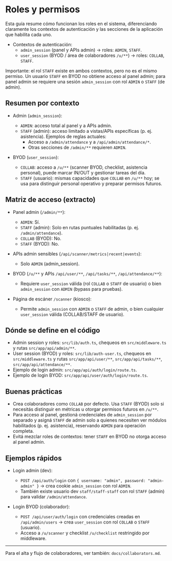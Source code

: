 # Roles y permisos

Esta guía resume cómo funcionan los roles en el sistema, diferenciando claramente los contextos de autenticación y las secciones de la aplicación que habilita cada uno.

- Contextos de autenticación:
  - `admin_session` (panel y APIs admin) → roles: `ADMIN`, `STAFF`.
  - `user_session` (BYOD / área de colaboradores `/u/**`) → roles: `COLLAB`, `STAFF`.

Importante: el rol `STAFF` existe en ambos contextos, pero no es el mismo permiso. Un usuario `STAFF` en BYOD no obtiene acceso al panel admin; para panel admin se requiere una sesión `admin_session` con rol `ADMIN` o `STAFF` (de admin).

## Resumen por contexto

- Admin (`admin_session`):
  - `ADMIN`: acceso total al panel y a APIs admin.
  - `STAFF` (admin): acceso limitado a vistas/APIs específicas (p. ej. asistencia). Ejemplos de reglas actuales:
    - Acceso a `/admin/attendance` y a `/api/admin/attendance/*`.
    - Otras secciones de `/admin/**` requieren `ADMIN`.

- BYOD (`user_session`):
  - `COLLAB`: acceso a `/u/**` (scanner BYOD, checklist, asistencia personal), puede marcar IN/OUT y gestionar tareas del día.
  - `STAFF` (usuario): mismas capacidades que `COLLAB` en `/u/**` hoy; se usa para distinguir personal operativo y preparar permisos futuros.

## Matriz de acceso (extracto)

- Panel admin (`/admin/**`):
  - `ADMIN`: Sí.
  - `STAFF` (admin): Solo en rutas puntuales habilitadas (p. ej. `/admin/attendance`).
  - `COLLAB` (BYOD): No.
  - `STAFF` (BYOD): No.

- APIs admin sensibles (`/api/scanner/metrics|recent|events`):
  - Solo `ADMIN` (admin_session).

- BYOD (`/u/**` y APIs `/api/user/**`, `/api/tasks/**`, `/api/attendance/**`):
  - Requiere `user_session` válida (rol `COLLAB` o `STAFF` de usuario) o bien `admin_session` con `ADMIN` (bypass para pruebas).

- Página de escáner `/scanner` (kiosco):
  - Permite `admin_session` con `ADMIN` o `STAFF` de admin, o bien cualquier `user_session` válida (COLLAB/STAFF de usuario).

## Dónde se define en el código

- Admin session y roles: `src/lib/auth.ts`, chequeos en `src/middleware.ts` y rutas `src/app/api/admin/**`.
- User session (BYOD) y roles: `src/lib/auth-user.ts`, chequeos en `src/middleware.ts` y rutas `src/app/api/user/**`, `src/app/api/tasks/**`, `src/app/api/attendance/**`.
- Ejemplo de login admin: `src/app/api/auth/login/route.ts`.
- Ejemplo de login BYOD: `src/app/api/user/auth/login/route.ts`.

## Buenas prácticas

- Crea colaboradores como `COLLAB` por defecto. Usa `STAFF` (BYOD) solo si necesitás distinguir en métricas u otorgar permisos futuros en `/u/**`.
- Para acceso al panel, gestioná credenciales de `admin_session` por separado y asigná `STAFF` de admin solo a quienes necesiten ver módulos habilitados (p. ej. asistencia), reservando `ADMIN` para operación completa.
- Evitá mezclar roles de contextos: tener `STAFF` en BYOD no otorga acceso al panel admin.

## Ejemplos rápidos

- Login admin (dev):
  - `POST /api/auth/login` con `{ username: "admin", password: "admin-admin" }` → crea cookie `admin_session` con rol `ADMIN`.
  - También existe usuario dev `staff/staff-staff` con rol `STAFF` (admin) para validar `/admin/attendance`.

- Login BYOD (colaborador):
  - `POST /api/user/auth/login` con credenciales creadas en `/api/admin/users` → crea `user_session` con rol `COLLAB` o `STAFF` (usuario).
  - Acceso a `/u/scanner` y checklist `/u/checklist` restringido por middleware.

---

Para el alta y flujo de colaboradores, ver también: `docs/collaborators.md`.
